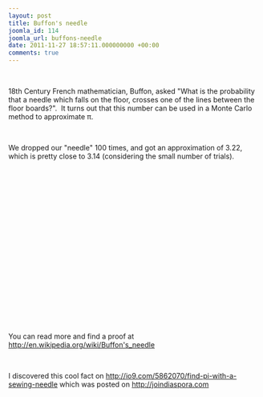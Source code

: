```yaml
---
layout: post
title: Buffon's needle
joomla_id: 114
joomla_url: buffons-needle
date: 2011-11-27 18:57:11.000000000 +00:00
comments: true
---
```

<p> </p>
<p>18th Century French mathematician, Buffon, asked "What is the probability that a needle which falls on the floor, crosses one of the lines between the floor boards?".  It turns out that this number can be used in a Monte Carlo method to approximate π.</p>
<p> </p>
<p>We dropped our "needle" 100 times, and got an approximation of 3.22, which is pretty close to 3.14 (considering the small number of trials).</p>
<p>
<object width="560" height="315">
<param name="movie" value="http://www.youtube.com/v/6jkXBqBOR6o?version=3&amp;hl=en_US&amp;rel=0" />
<param name="allowFullScreen" value="true" />
<param name="allowscriptaccess" value="always" /><embed type="application/x-shockwave-flash" width="560" height="315" src="http://www.youtube.com/v/6jkXBqBOR6o?version=3&amp;hl=en_US&amp;rel=0" allowscriptaccess="always" allowfullscreen="true"></embed>
</object>
</p>
<p>You can read more and find a proof at <a href="http://en.wikipedia.org/wiki/Buffon's_needle">http://en.wikipedia.org/wiki/Buffon's_needle</a></p>
<p> </p>
<p>I discovered this cool fact on <a href="http://io9.com/5862070/find-pi-with-a-sewing-needle">http://io9.com/5862070/find-pi-with-a-sewing-needle</a> which was posted on <a href="http://joindiaspora.com">http://joindiaspora.com</a></p>
<p> </p>
